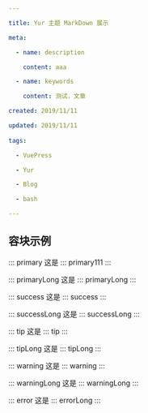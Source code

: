 ```yaml
---

title: Yur 主题 MarkDown 展示

meta:

  - name: description

    content: aaa

  - name: keywords

    content: 测试，文章

created: 2019/11/11

updated: 2019/11/11
 
tags: 

  - VuePress

  - Yur

  - Blog

  - bash

---
```


## 容块示例

::: primary
这是 ::: primary111
:::

::: primaryLong
这是 ::: primaryLong
:::

::: success
这是 ::: success
:::

::: successLong
这是 ::: successLong
:::

::: tip
这是 ::: tip
:::

::: tipLong
这是 ::: tipLong
:::

::: warning
这是 ::: warning
:::

::: warningLong
这是 ::: warningLong
:::

::: error
这是 ::: errorLong
:::